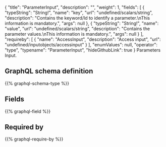 {
  "title": "ParameterInput",
  "description": "",
  "weight": 1,
  "fields": [
    {
      "typeString": "String!",
      "name": "key",
      "url": "undefined/scalars/string",
      "description": "Contains the keyword/Id to identify a parameter.\nThis information is mandatory.",
      "args": null
    },
    {
      "typeString": "String!",
      "name": "value",
      "url": "undefined/scalars/string",
      "description": "Contains the parameter values.\nThis information is mandatory.",
      "args": null
    }
  ],
  "requireby": [
    {
      "name": "AccessInput",
      "description": "Access input",
      "url": "undefined/inputobjects/accessinput"
    }
  ],
  "enumValues": null,
  "operator": "type",
  "typename": "ParameterInput",
  "hideGithubLink": true
}
Parameters Input.
## GraphQL schema definition

{{% graphql-schema-type %}}

## Fields

{{% graphql-field %}}

## Required by

{{% graphql-require-by %}}
